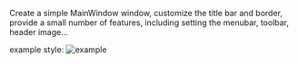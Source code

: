 Create a simple MainWindow window, customize the title bar and border, provide a small number of features, including setting the menubar, toolbar, header image...

example style:
![example](https://github.com/user-attachments/assets/c77542eb-e270-4031-b234-07155620c7ac)
